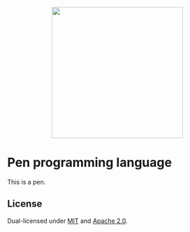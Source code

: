 <p align="center"><img width="300px" src="https://svgshare.com/i/ZvF.svg" /></p>

# Pen programming language

This is a pen.

## License

Dual-licensed under [MIT](LICENSE-MIT) and [Apache 2.0](LICENSE-APACHE).
